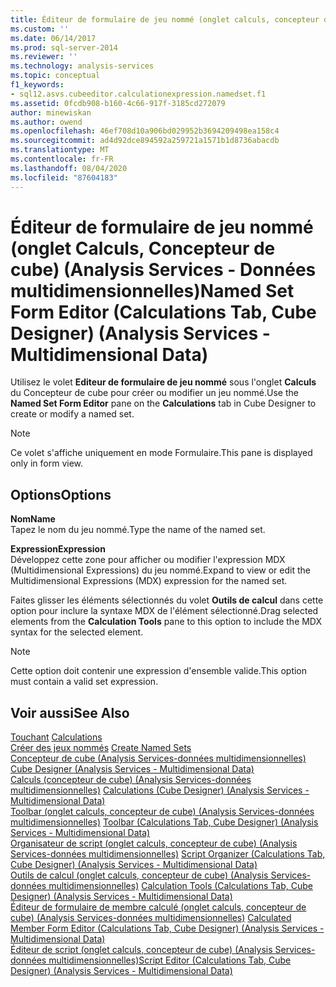 ```yaml
---
title: Éditeur de formulaire de jeu nommé (onglet calculs, concepteur de cube) (Analysis Services-données multidimensionnelles) | Microsoft Docs
ms.custom: ''
ms.date: 06/14/2017
ms.prod: sql-server-2014
ms.reviewer: ''
ms.technology: analysis-services
ms.topic: conceptual
f1_keywords:
- sql12.asvs.cubeeditor.calculationexpression.namedset.f1
ms.assetid: 0fcdb908-b160-4c66-917f-3185cd272079
author: minewiskan
ms.author: owend
ms.openlocfilehash: 46ef708d10a906bd029952b3694209498ea158c4
ms.sourcegitcommit: ad4d92dce894592a259721a1571b1d8736abacdb
ms.translationtype: MT
ms.contentlocale: fr-FR
ms.lasthandoff: 08/04/2020
ms.locfileid: "87604183"
---
```

# <a name="named-set-form-editor-calculations-tab-cube-designer-analysis-services---multidimensional-data"></a><span data-ttu-id="e16c0-102">Éditeur de formulaire de jeu nommé (onglet Calculs, Concepteur de cube) (Analysis Services - Données multidimensionnelles)</span><span class="sxs-lookup"><span data-stu-id="e16c0-102">Named Set Form Editor (Calculations Tab, Cube Designer) (Analysis Services - Multidimensional Data)</span></span>
  <span data-ttu-id="e16c0-103">Utilisez le volet **Editeur de formulaire de jeu nommé** sous l'onglet **Calculs** du Concepteur de cube pour créer ou modifier un jeu nommé.</span><span class="sxs-lookup"><span data-stu-id="e16c0-103">Use the **Named Set Form Editor** pane on the **Calculations** tab in Cube Designer to create or modify a named set.</span></span>  
  
> [!NOTE]  
>  <span data-ttu-id="e16c0-104">Ce volet s'affiche uniquement en mode Formulaire.</span><span class="sxs-lookup"><span data-stu-id="e16c0-104">This pane is displayed only in form view.</span></span>  
  
## <a name="options"></a><span data-ttu-id="e16c0-105">Options</span><span class="sxs-lookup"><span data-stu-id="e16c0-105">Options</span></span>  
 <span data-ttu-id="e16c0-106">**Nom**</span><span class="sxs-lookup"><span data-stu-id="e16c0-106">**Name**</span></span>  
 <span data-ttu-id="e16c0-107">Tapez le nom du jeu nommé.</span><span class="sxs-lookup"><span data-stu-id="e16c0-107">Type the name of the named set.</span></span>  
  
 <span data-ttu-id="e16c0-108">**Expression**</span><span class="sxs-lookup"><span data-stu-id="e16c0-108">**Expression**</span></span>  
 <span data-ttu-id="e16c0-109">Développez cette zone pour afficher ou modifier l'expression MDX (Multidimensional Expressions) du jeu nommé.</span><span class="sxs-lookup"><span data-stu-id="e16c0-109">Expand to view or edit the Multidimensional Expressions (MDX) expression for the named set.</span></span>  
  
 <span data-ttu-id="e16c0-110">Faites glisser les éléments sélectionnés du volet **Outils de calcul** dans cette option pour inclure la syntaxe MDX de l'élément sélectionné.</span><span class="sxs-lookup"><span data-stu-id="e16c0-110">Drag selected elements from the **Calculation Tools** pane to this option to include the MDX syntax for the selected element.</span></span>  
  
> [!NOTE]  
>  <span data-ttu-id="e16c0-111">Cette option doit contenir une expression d'ensemble valide.</span><span class="sxs-lookup"><span data-stu-id="e16c0-111">This option must contain a valid set expression.</span></span>  
  
## <a name="see-also"></a><span data-ttu-id="e16c0-112">Voir aussi</span><span class="sxs-lookup"><span data-stu-id="e16c0-112">See Also</span></span>  
 <span data-ttu-id="e16c0-113">[Touchant](multidimensional-models-olap-logical-cube-objects/calculations.md) </span><span class="sxs-lookup"><span data-stu-id="e16c0-113">[Calculations](multidimensional-models-olap-logical-cube-objects/calculations.md) </span></span>  
 <span data-ttu-id="e16c0-114">[Créer des jeux nommés](multidimensional-models/create-named-sets.md) </span><span class="sxs-lookup"><span data-stu-id="e16c0-114">[Create Named Sets](multidimensional-models/create-named-sets.md) </span></span>  
 <span data-ttu-id="e16c0-115">[Concepteur de cube &#40;Analysis Services-données multidimensionnelles&#41;](cube-designer-analysis-services-multidimensional-data.md) </span><span class="sxs-lookup"><span data-stu-id="e16c0-115">[Cube Designer &#40;Analysis Services - Multidimensional Data&#41;](cube-designer-analysis-services-multidimensional-data.md) </span></span>  
 <span data-ttu-id="e16c0-116">[Calculs &#40;concepteur de cube&#41; &#40;Analysis Services-données multidimensionnelles&#41;](calculations-cube-designer-analysis-services-multidimensional-data.md) </span><span class="sxs-lookup"><span data-stu-id="e16c0-116">[Calculations &#40;Cube Designer&#41; &#40;Analysis Services - Multidimensional Data&#41;](calculations-cube-designer-analysis-services-multidimensional-data.md) </span></span>  
 <span data-ttu-id="e16c0-117">[Toolbar &#40;onglet calculs, concepteur de cube&#41; &#40;Analysis Services-données multidimensionnelles&#41;](toolbar-calculations-tab-cube-designer-analysis-services-multidimensional-data.md) </span><span class="sxs-lookup"><span data-stu-id="e16c0-117">[Toolbar &#40;Calculations Tab, Cube Designer&#41; &#40;Analysis Services - Multidimensional Data&#41;](toolbar-calculations-tab-cube-designer-analysis-services-multidimensional-data.md) </span></span>  
 <span data-ttu-id="e16c0-118">[Organisateur de script &#40;onglet calculs, concepteur de cube&#41; &#40;Analysis Services-données multidimensionnelles&#41;](script-organizer-cube-designer-analysis-services-multidimensional-data.md) </span><span class="sxs-lookup"><span data-stu-id="e16c0-118">[Script Organizer &#40;Calculations Tab, Cube Designer&#41; &#40;Analysis Services - Multidimensional Data&#41;](script-organizer-cube-designer-analysis-services-multidimensional-data.md) </span></span>  
 <span data-ttu-id="e16c0-119">[Outils de calcul &#40;onglet calculs, concepteur de cube&#41; &#40;Analysis Services-données multidimensionnelles&#41;](calculation-tools-cube-designer-analysis-services-multidimensional-data.md) </span><span class="sxs-lookup"><span data-stu-id="e16c0-119">[Calculation Tools &#40;Calculations Tab, Cube Designer&#41; &#40;Analysis Services - Multidimensional Data&#41;](calculation-tools-cube-designer-analysis-services-multidimensional-data.md) </span></span>  
 <span data-ttu-id="e16c0-120">[Éditeur de formulaire de membre calculé &#40;onglet calculs, concepteur de cube&#41; &#40;Analysis Services-données multidimensionnelles&#41;](calculated-member-form-editor-cube-designer-analysis-services-multidimensional-data.md) </span><span class="sxs-lookup"><span data-stu-id="e16c0-120">[Calculated Member Form Editor &#40;Calculations Tab, Cube Designer&#41; &#40;Analysis Services - Multidimensional Data&#41;](calculated-member-form-editor-cube-designer-analysis-services-multidimensional-data.md) </span></span>  
 [<span data-ttu-id="e16c0-121">Éditeur de script &#40;onglet calculs, concepteur de cube&#41; &#40;Analysis Services-données multidimensionnelles&#41;</span><span class="sxs-lookup"><span data-stu-id="e16c0-121">Script Editor &#40;Calculations Tab, Cube Designer&#41; &#40;Analysis Services - Multidimensional Data&#41;</span></span>](script-editor-calculations-cube-designer-analysis-services-multidimensional-data.md)  
  
  
